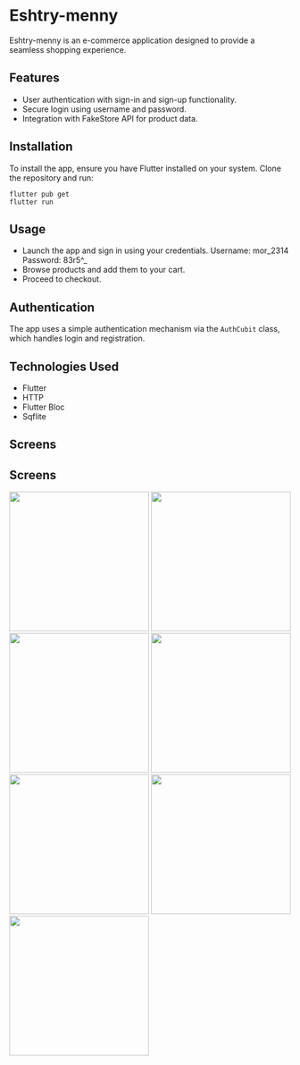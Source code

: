 # Eshtry-menny

Eshtry-menny is an e-commerce application designed to provide a seamless shopping experience.

## Features

- User authentication with sign-in and sign-up functionality.
- Secure login using username and password.
- Integration with FakeStore API for product data.

## Installation

To install the app, ensure you have Flutter installed on your system. Clone the repository and run:

```
flutter pub get
flutter run
```

## Usage

- Launch the app and sign in using your credentials. Username: mor_2314 Password: 83r5^_
- Browse products and add them to your cart.
- Proceed to checkout.

## Authentication

The app uses a simple authentication mechanism via the `AuthCubit` class, which handles login and registration.

## Technologies Used

- Flutter
- HTTP
- Flutter Bloc
- Sqflite

## Screens

## Screens

<img src="https://github.com/user-attachments/assets/bcf721fb-8685-441f-9bcb-a942f4c69e00" width="250"/>
<img src="https://github.com/user-attachments/assets/b8554623-f987-4973-962b-e69ebcf78ad0" width="250"/>
<img src="https://github.com/user-attachments/assets/a384b7e2-95e0-4d91-b070-f48df1b28f3a" width="250"/>
<img src="https://github.com/user-attachments/assets/c0ac21b0-14f4-4d82-ae00-88e5c315a4d2" width="250"/>
<img src="https://github.com/user-attachments/assets/8d9afada-48f5-42e8-9143-63a31ea6045b" width="250"/>
<img src="https://github.com/user-attachments/assets/8b958fd1-2c5e-4bd6-a5cc-5ff153559c73" width="250"/>
<img src="https://github.com/user-attachments/assets/7a13d051-ce1e-4b0f-8ff9-89f0344dcbae" width="250"/>
